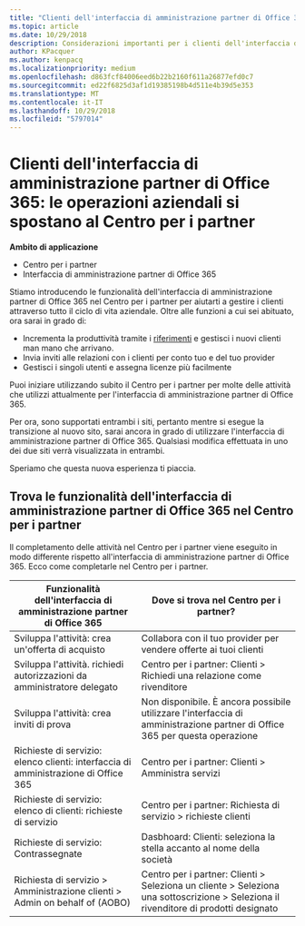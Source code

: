```yaml
---
title: "Clienti dell'interfaccia di amministrazione partner di Office 365: le operazioni aziendali si spostano al Centro per i partner| Centro per i partner"
ms.topic: article
ms.date: 10/29/2018
description: Considerazioni importanti per i clienti dell'interfaccia di amministrazione partner di Office 365 in relazione alla migrazione al Centro per i partner
author: KPacquer
ms.author: kenpacq
ms.localizationpriority: medium
ms.openlocfilehash: d863fcf84006eed6b22b2160f611a26877efd0c7
ms.sourcegitcommit: ed22f6825d3af1d19385198b4d511e4b39d5e353
ms.translationtype: MT
ms.contentlocale: it-IT
ms.lasthandoff: 10/29/2018
ms.locfileid: "5797014"
---
```

# <a name="office-365-partner-admin-center-customers-get-ready-to-move-business-operations-to-partner-center"></a>Clienti dell'interfaccia di amministrazione partner di Office 365: le operazioni aziendali si spostano al Centro per i partner

**Ambito di applicazione** 

- Centro per i partner
- Interfaccia di amministrazione partner di Office 365

Stiamo introducendo le funzionalità dell'interfaccia di amministrazione partner di Office 365 nel Centro per i partner per aiutarti a gestire i clienti attraverso tutto il ciclo di vita aziendale. Oltre alle funzioni a cui sei abituato, ora sarai in grado di: 

*  Incrementa la produttività tramite i [riferimenti](referrals.md) e gestisci i nuovi clienti man mano che arrivano.
*  Invia inviti alle relazioni con i clienti per conto tuo e del tuo provider
*  Gestisci i singoli utenti e assegna licenze più facilmente

Puoi iniziare utilizzando subito il Centro per i partner per molte delle attività che utilizzi attualmente per l'interfaccia di amministrazione partner di Office 365. 

Per ora, sono supportati entrambi i siti, pertanto mentre si esegue la transizione al nuovo sito, sarai ancora in grado di utilizzare l'interfaccia di amministrazione partner di Office 365. Qualsiasi modifica effettuata in uno dei due siti verrà visualizzata in entrambi.

Speriamo che questa nuova esperienza ti piaccia.

## <a name="find-office-365-partner-admin-center-features-in-partner-center"></a>Trova le funzionalità dell'interfaccia di amministrazione partner di Office 365 nel Centro per i partner

Il completamento delle attività nel Centro per i partner viene eseguito in modo differente rispetto all'interfaccia di amministrazione partner di Office 365. Ecco come completarle nel Centro per i partner.

| Funzionalità dell'interfaccia di amministrazione partner di Office 365                       | Dove si trova nel Centro per i partner? | 
|   -----------------------------------------------  | -------------- |
| Sviluppa l'attività: crea un'offerta di acquisto | Collabora con il tuo provider per vendere offerte ai tuoi clienti |
| Sviluppa l'attività. richiedi autorizzazioni da amministratore delegato | Centro per i partner: Clienti > Richiedi una relazione come rivenditore |
| Sviluppa l'attività: crea inviti di prova | Non disponibile. È ancora possibile utilizzare l'interfaccia di amministrazione partner di Office 365 per questa operazione |
| Richieste di servizio: elenco clienti: interfaccia di amministrazione di Office 365 | Centro per i partner: Clienti > Amministra servizi |
| Richieste di servizio: elenco di clienti: richieste di servizio | Centro per i partner: Richiesta di servizio > richieste clienti |
| Richieste di servizio: Contrassegnate | Dasbhoard: Clienti: seleziona la stella accanto al nome della società |
| Richiesta di servizio > Amministrazione clienti > Admin on behalf of (AOBO) | Centro per i partner: Clienti > Seleziona un cliente > Seleziona una sottoscrizione > Seleziona il rivenditore di prodotti designato |


